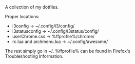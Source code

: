 A collection of my dotfiles.

Proper locations:

* i3config → ~/.config/i3/config/
* i3statusconfig → ~/.config/i3status/config/
* userChrome.css → %ffprofile%/chrome/
* rc.lua and archmenu.lua → ~/.config/awesome/

The rest simply go in ~/.
%ffprofile% can be found in Firefox's Troubleshooting Information.
